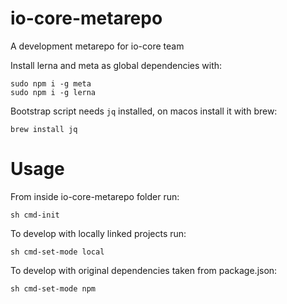# io-core-metarepo
A development metarepo for io-core team

Install lerna and meta as global dependencies with: 

```
sudo npm i -g meta
sudo npm i -g lerna
```

Bootstrap script needs `jq` installed, on macos install it with brew:

```
brew install jq
```
# Usage

From inside io-core-metarepo folder run:

```
sh cmd-init
```

To develop with locally linked projects run:

```
sh cmd-set-mode local
```

To develop with original dependencies taken from package.json:

```
sh cmd-set-mode npm
```
